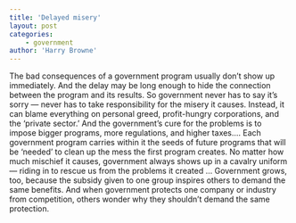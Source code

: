 ```yaml
---
title: 'Delayed misery'
layout: post
categories:
    - government
author: 'Harry Browne'
---
```


The bad consequences of a government program usually don’t show up immediately. And the delay may be long enough to hide the connection between the program and its results. So government never has to say it’s sorry — never has to take responsibility for the misery it causes. Instead, it can blame everything on personal greed, profit-hungry corporations, and the ‘private sector.’ And the government’s cure for the problems is to impose bigger programs, more regulations, and higher taxes.… Each government program carries within it the seeds of future programs that will be ‘needed’ to clean up the mess the first program creates. No matter how much mischief it causes, government always shows up in a cavalry uniform — riding in to rescue us from the problems it created … Government grows, too, because the subsidy given to one group inspires others to demand the same benefits. And when government protects one company or industry from competition, others wonder why they shouldn’t demand the same protection.
